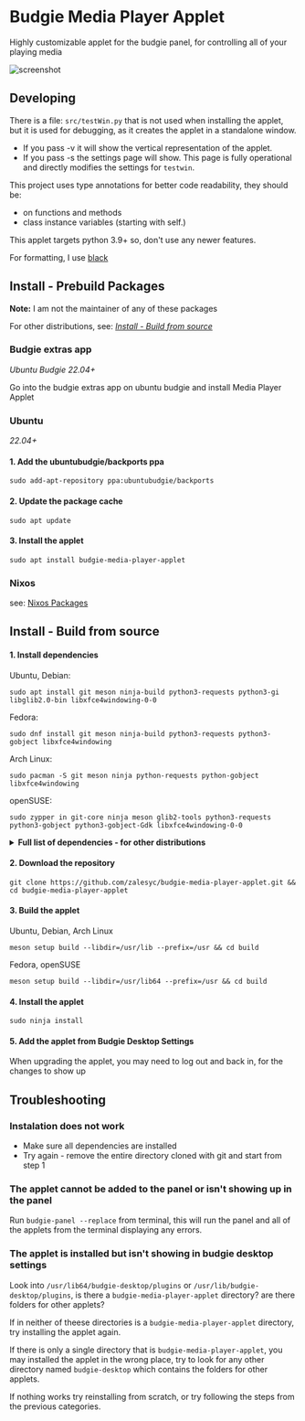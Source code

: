 # Budgie Media Player Applet
Highly customizable applet for the budgie panel, for controlling all of your playing media

![screenshot](screenshot.png)

## Developing
There is a file: `src/testWin.py` that is not used when installing the applet, but it is used for debugging, as it creates the applet in a standalone window.
- If you pass -v it will show the vertical representation of the applet.
- If you pass -s the settings page will show. This page is fully operational and directly modifies the settings for `testwin`.

This project uses type annotations for better code readability,
they should be:
- on functions and methods
- class instance variables (starting with self.)

This applet targets python 3.9+ so, don't use any newer features.

For formatting, I use [black](https://github.com/psf/black)

## Install - Prebuild Packages
**Note:** I am not the maintainer of any of these packages

For other distributions, see: [_Install - Build from source_](#install---build-from-source)
### Budgie extras app
 _Ubuntu Budgie 22.04+_

Go into the budgie extras app on ubuntu budgie and install Media Player Applet

### Ubuntu
_22.04+_

 #### 1. Add the ubuntubudgie/backports ppa
 ~~~ shell
sudo add-apt-repository ppa:ubuntubudgie/backports
~~~
#### 2. Update the package cache
~~~ shell
sudo apt update
~~~
#### 3. Install the applet
~~~ shell
sudo apt install budgie-media-player-applet
~~~

### Nixos
see: [Nixos Packages](https://search.nixos.org/packages?show=budgiePlugins.budgie-media-player-applet)


## Install - Build from source
#### 1. Install dependencies
Ubuntu, Debian:
~~~ shell
sudo apt install git meson ninja-build python3-requests python3-gi libglib2.0-bin libxfce4windowing-0-0
~~~

Fedora:
~~~ shell
sudo dnf install git meson ninja-build python3-requests python3-gobject libxfce4windowing
~~~

Arch Linux:
~~~ shell
sudo pacman -S git meson ninja python-requests python-gobject libxfce4windowing
~~~

openSUSE:
~~~ shell
sudo zypper in git-core ninja meson glib2-tools python3-requests python3-gobject python3-gobject-Gdk libxfce4windowing-0-0
~~~

<details>
 <summary>
  <b>
   Full list of dependencies - for other distributions
  </b>
 </summary>
 
#### Runtime
- budgie-1.0 or budgie-2.0
- gtk+-3.0
- python3 >= 3.9
- python3-requests
- python3-gobject
- gsettings
- libxfce4windowing-0.0
#### Buildtime
- meson
- ninja
- git
  
</details>

#### 2. Download the repository
~~~ shell
git clone https://github.com/zalesyc/budgie-media-player-applet.git && cd budgie-media-player-applet
~~~

#### 3. Build the applet
Ubuntu, Debian, Arch Linux
~~~ shell
meson setup build --libdir=/usr/lib --prefix=/usr && cd build
~~~

Fedora, openSUSE
~~~ shell
meson setup build --libdir=/usr/lib64 --prefix=/usr && cd build
~~~

#### 4. Install the applet
~~~ shell
sudo ninja install
~~~
#### 5. Add the applet from Budgie Desktop Settings
When upgrading the applet, you may need to log out and back in, for the changes to show up

## Troubleshooting
### Instalation does not work
 - Make sure all dependencies are installed
 - Try again - remove the entire directory cloned with git and start from step 1
 
### The applet cannot be added to the panel or isn't showing up in the panel
Run `budgie-panel --replace` from terminal, this will run the panel and
all of the applets from the terminal displaying any errors.

### The applet is installed but isn't showing in budgie desktop settings
Look into `/usr/lib64/budgie-desktop/plugins` or `/usr/lib/budgie-desktop/plugins`,
is there a `budgie-media-player-applet` directory? are there folders for other applets?

If in neither of theese directories is a `budgie-media-player-applet` directory, try installing the applet again.

If there is only a single directory that is `budgie-media-player-applet`, you may installed the applet in the wrong place, try to look for any other directory named `budgie-desktop` which contains the folders for other applets.

If nothing works try reinstalling from scratch, or try following the steps from the previous categories.
